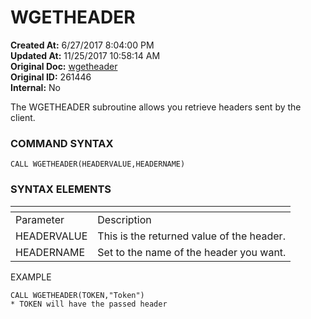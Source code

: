 # WGETHEADER 

<PageHeader />

**Created At:** 6/27/2017 8:04:00 PM  
**Updated At:** 11/25/2017 10:58:14 AM  
**Original Doc:** [wgetheader](https://docs.zumasys.com/36566-mv-connect-api/wgetheader)  
**Original ID:** 261446  
**Internal:** No  


The WGETHEADER subroutine allows you retrieve headers sent by the client.

### **COMMAND SYNTAX**

```
CALL WGETHEADER(HEADERVALUE,HEADERNAME)
```

### **SYNTAX ELEMENTS**


| <!----> | <!----> |
| --- | --- |
| Parameter | Description |
| HEADERVALUE | This is the returned value of the header. |
| HEADERNAME | Set to the name of the header you want. |


EXAMPLE

```
CALL WGETHEADER(TOKEN,"Token")
* TOKEN will have the passed header
```
